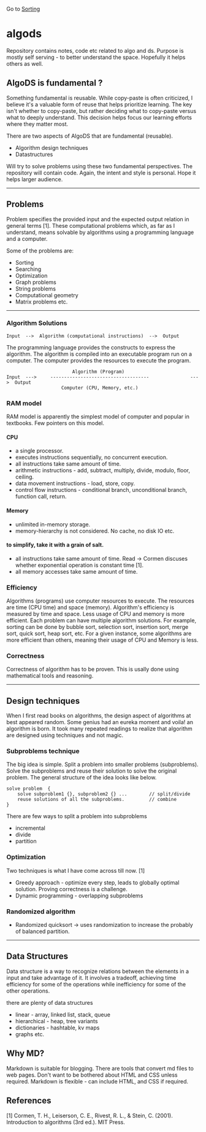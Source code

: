 Go to [Sorting](sorting/docs/README.md)

# algods
Repository contains notes, code etc related to algo and ds. Purpose is mostly self serving - to better understand the space. Hopefully it helps others as well.

## AlgoDS is fundamental ?
Something fundamental is reusable. While copy-paste is often criticized, I believe it's a valuable form of reuse that helps prioritize learning. The key isn't whether to copy-paste, but rather deciding what to copy-paste versus what to deeply understand. This decision helps focus our learning efforts where they matter most.

There are two aspects of AlgoDS that are fundamental (reusable). 
+ Algorithm design techniques
+ Datastructures

Will try to solve problems using these two fundamental perspectives. The repository will contain code. Again, the intent and style is personal. Hope it helps larger audience.

--- 
## Problems

Problem specifies the provided input and the expected output relation in general terms [1]. These computational problems which, as far as I understand,  means solvable by algorithms using a programming language and a computer. 

Some of the problems are:
- Sorting
- Searching
- Optimization
- Graph problems
- String problems
- Computational geometry
- Matrix problems
etc.

--- 
### Algorithm Solutions

    Input  -->  Algorithm (computational instructions)  -->  Output

The programming language provides the constructs to express the algorithm. The algorithm is compiled into an executable program run on a computer. The computer provides the resources to execute the program. 

                            Algorithm (Program)
    Input  --->     ------------------------------------               --->  Output
                        Computer (CPU, Memory, etc.)

### RAM model
RAM model is apparently the simplest model of computer and popular in textbooks. Few pointers on this model. 
#### CPU
+ a single processor.
+ executes instructions sequentially, no concurrent execution.
+ all instructions take same amount of time.
+ arithmetic instructions - add, subtract, multiply, divide, modulo, floor, ceiling.
+ data movement instructions - load, store, copy.
+ control flow instructions - conditional branch, unconditional branch, function call, return.
    
#### Memory
+ unlimited in-memory storage.
+ memory-hierarchy is not considered. No cache, no disk IO etc.

#### to simplify, take it with a grain of salt.
+ all instructions take same amount of time. Read -> Cormen discuses whether exponential operation is constant time [1].
+ all memory accesses take same amount of time.


### Efficiency
Algorithms (programs) use computer resources to execute. The resources are time (CPU time) and space (memory). Algorithm's efficiency is measured by time and space. Less usage of CPU  and memory is more efficient. Each problem can have multiple algorithm solutions. For example, sorting can be done by bubble sort, selection sort, insertion sort, merge sort, quick sort, heap sort, etc. For a given instance, some algorithms are more efficient than others, meaning their usage of CPU and Memory is less.

### Correctness
Correctness of algorithm has to be proven. This is usally done using mathematical tools and reasoning.

--- 
## Design techniques
When I first read books on algorithms, the design aspect of algorithms at best appeared random. Some genius had an eureka moment and voila! an algorithm is born. It took many repeated readings to realize that algorithm are designed using techniques and not magic. 


### Subproblems technique
The big idea is simple. Split a problem into smaller problems (subproblems). Solve the subproblems and reuse their solution to solve the original problem. The general structure of the idea looks like below. 

    solve problem  {
        solve subproblem1 {}, subproblem2 {} ...        // split/divide
        reuse solutions of all the subproblems.         // combine
    }

There are few ways to split a problem into subproblems 
+ incremental
+ divide
+ partition

### Optimization
Two techniques is what I have come across till now. [1]
+ Greedy approach - optimize every step, leads to globally optimal solution. Proving correctness is a challenge.
+ Dynamic programming - overlapping subproblems

### Randomized algorithm
+ Randomized quicksort -> uses randomization to increase the probably of balanced partition.

---
## Data Structures 
Data structure is a way to recognize relations between the elements in a input and take advantage of it. It involves a tradeoff, achieving time efficiency for some of the operations while inefficiency for some of the other operations.

there are plenty of data structures 
+ linear - array, linked list, stack, queue
+ hierarchical - heap, tree variants 
+ dictionaries - hashtable, kv maps 
+ graphs 
etc.



## Why MD?
Markdown is suitable for blogging. There are tools that convert md files to web pages.
Don't want to be bothered about HTML and CSS unless required.
Markdown is flexible - can include HTML, and CSS if required.


## References
[1] Cormen, T. H., Leiserson, C. E., Rivest, R. L., & Stein, C. (2001). Introduction to algorithms (3rd ed.). MIT Press.

